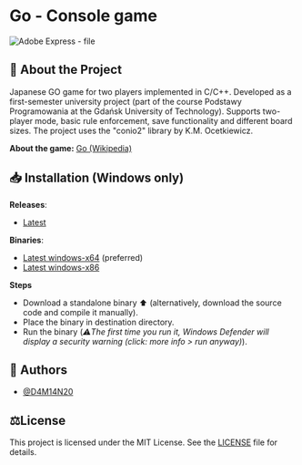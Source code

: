 # Go - Console game
![Adobe Express - file](https://github.com/user-attachments/assets/c2f6a341-d5dc-48ab-b62d-d958a7fab33a)

## 📜 About the Project
Japanese GO game for two players implemented in C/C++.
Developed as a first-semester university project (part of the course Podstawy Programowania at the Gdańsk University of Technology). 
Supports two-player mode, basic rule enforcement, save functionality and different board sizes. 
The project uses the "conio2" library by K.M. Ocetkiewicz.

**About the game:**
[Go (Wikipedia)](https://en.wikipedia.org/wiki/Go_(game))

## 📥 Installation (Windows only)

**Releases**:
- [Latest](https://github.com/D4M14N20/GO-PP2022/releases/latest)

**Binaries**:
- [Latest windows-x64](https://github.com/D4M14N20/GO-PP22/releases/latest/download/Go_win64.exe) (preferred)
- [Latest windows-x86](https://github.com/D4M14N20/GO-PP22/releases/latest/download/Go_win32.exe)

**Steps**
- Download a standalone binary ⬆️ (alternatively, download the source code and compile it manually).
- Place the binary in destination directory.
- Run the binary (_⚠️The first time you run it, Windows Defender will display a security warning (click: more info > run anyway)_).

## 👥 Authors
- [@D4M14N20](https://github.com/D4M14N20)

## ⚖️License
This project is licensed under the MIT License. See the [LICENSE](LICENSE) file for details.





